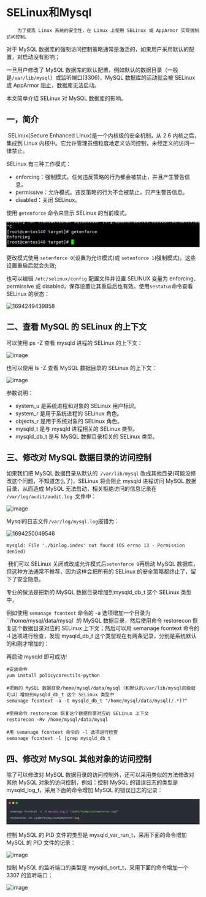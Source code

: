 # SELinux和Mysql

 		为了提高 Linux 系统的安全性，在 Linux 上使用 SELinux 或 AppArmor 实现强制访问控制。

对于 MySQL 数据库的强制访问控制策略通常是激活的，如果用户采用默认的配置，对启动没有影响；

一旦用户修改了 MySQL 数据库的默认配置，例如默认的数据目录（一般是`/var/lib/mysql`）或监听端口(3306)，MySQL 数据库的活动就会被 SELinux 或 AppArmor 阻止，数据库无法启动。

本文简单介绍 SELinux 对 MySQL 数据库的影响。 

## 一，简介

​		SELinux(Secure Enhanced Linux)是一个内核级的安全机制，从 2.6 内核之后，集成到 Linux 内核中。它允许管理员细粒度地定义访问控制，未经定义的访问一律禁止。

SELinux 有三种工作模式：

- enforcing：强制模式。任何违反策略的行为都会被禁止，并且产生警告信息。
- permissive：允许模式。违反策略的行为不会被禁止，只产生警告信息。
- disabled：关闭 SELinux。

 使用 `getenforce` 命令来显示 SELinux 的当前模式。

![1694249334425](img/1694249334425.png)

更改模式使用 `setenforce 0`(设置为允许模式)或 `setenforce 1`(强制模式)。这些设置重启后就会失效;

也可以编辑 `/etc/selinux/config` 配置文件并设置 SELINUX 变量为 enforcing、permissive 或 disabled，保存设置让其重启后也有效。使用`sestatus`命令查看 SELinux 的状态： 

![1694249439858](SELinux%E5%92%8CMYsql.assets/1694249439858.png)

## **二、查看 MySQL 的 SELinux 的上下文**

可以使用 ps -Z 查看 mysqld 进程的 SELinux 的上下文：

![image](SELinux%E5%92%8CMYsql.assets/e74a8f24ddc91952.png)

也可以使用 ls -Z 查看 MySQL 数据目录的 SELinux 的上下文：

![image](SELinux%E5%92%8CMYsql.assets/d5dc494d20877476.png)

参数说明：

- system_u 是系统进程和对象的 SELinux 用户标识。
- system_r 是用于系统进程的 SELinux 角色。
- objects_r 是用于系统对象的 SELinux 角色。
- mysqld_t 是与 mysqld 进程相关的 SELinux 类型。
- mysqld_db_t 是与 MySQL 数据目录相关的 SELinux 类型。

## **三、修改对 MySQL 数据目录的访问控制**

如果我们把 MySQL 数据目录从默认的` /var/lib/mysql` 改成其他目录(可能没修改这个问题，不知道怎么了)，SELinux 将会阻止 mysqld 进程访问 MySQL 数据目录，从而造成 MySQL 无法启动，相关拒绝访问的信息记录在 `/var/log/audit/audit.log `文件中：

![image](SELinux%E5%92%8CMYsql.assets/e4d373b05c65675e.png)

Mysql的日志文件`/var/log/mysql.log`报错为：

![1694250049546](SELinux%E5%92%8CMYsql.assets/1694250049546.png)

```
mysqld: File './binlog.index' not found (OS errno 13 - Permission denied)
```

​	我们可以 SELinux 关闭或改成允许模式后`setenforce 0`再启动 MySQL 数据库，但这种方法通常不推荐，因为这样会把所有的 SELinux 的安全策略都终止了，留下了安全隐患。

专业的做法是把新的 MySQL 数据目录增加到mysqld_db_t 这个 SELinux 类型中，

例如使用 `semanage fcontext` 命令的 -a 选项增加一个目录为``/home/mysql/data/mysql` 的 MySQL 数据目录，然后使用命令 restorecon 恢复这个数据目录对应的 SELinux 上下文；然后可以用 semanage fcontext 命令的 -l 选项进行检查，发现 mysqld_db_t 这个类型现在有两条记录，分别是系统默认的和刚才增加的：

再启动 mysqld 即可成功!

```
#安装命令
yum install policycoreutils-python
 
#把新的 MySQL 数据目录/home/mysql/data/mysql（和默认的/var/lib/mysql同级就可以）增加到mysqld_db_t 这个 SELinux 类型中
semanage fcontext -a -t mysqld_db_t "/home/mysql/data/mysql(/.*)?"
 
#使用命令 restorecon 恢复这个数据目录对应的 SELinux 上下文
restorecon -Rv /home/mysql/data/mysql
 
#用 semanage fcontext 命令的 -l 选项进行检查
semanage fcontext -l |grep mysqld_db_t
```



## **四、修改对 MySQL 其他对象的访问控制**

除了可以修改对 MySQL 数据目录的访问控制外，还可以采用类似的方法修改对其他 MySQL 对象的访问控制，例如：控制 MySQL 的错误日志的类型是 mysqld_log_t，采用下面的命令增加 MySQL 的错误日志的记录：

![image](img/589d66deb7148e76.png)

控制 MySQL 的 PID 文件的类型是 mysqld_var_run_t，采用下面的命令增加 MySQL 的 PID 文件的记录：

![image](SELinux%E5%92%8CMYsql.assets/bcb89004188bc269.png)

控制 MySQL 的监听端口的类型是 mysqld_port_t，采用下面的命令增加一个 3307 的监听端口：

![image](SELinux%E5%92%8CMYsql.assets/b9fb510dbd11d5fd.png)


 